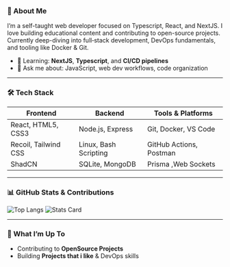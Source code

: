 
### 👋 About Me
I’m a self-taught web developer focused on Typescript, React, and NextJS. I love building educational content and contributing to open-source projects. Currently deep-diving into full‑stack development, DevOps fundamentals, and tooling like Docker & Git.

- 🌱 Learning: **NextJS**, **Typescript**, and **CI/CD pipelines**  
- 💬 Ask me about: JavaScript, web dev workflows, code organization  


---

### 🛠️ Tech Stack

| Frontend | Backend | Tools & Platforms |
|---------|---------|-------------------|
| React, HTML5, CSS3 | Node.js, Express | Git, Docker, VS Code |
| Recoil, Tailwind CSS |Linux, Bash Scripting| GitHub Actions, Postman |
| ShadCN | SQLite, MongoDB | Prisma ,Web Sockets |

---

### 📊 GitHub Stats & Contributions

![Top Langs](https://github-readme-stats.vercel.app/api/top-langs/?username=skools-here&layout=compact&theme=radical)
![Stats Card](https://github-readme-stats.vercel.app/api?username=skools-here&show_icons=true&theme=radical)

---

### 🔭 What I’m Up To

- Contributing to **OpenSource Projects**
- Building **Projects that i like**  & DevOps skills


